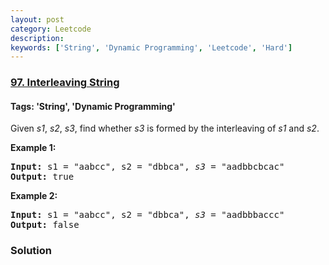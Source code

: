 ```yaml
---
layout: post
category: Leetcode
description: 
keywords: ['String', 'Dynamic Programming', 'Leetcode', 'Hard']
---
```

### [97. Interleaving String](https://leetcode.com/problems/interleaving-string)

#### Tags: 'String', 'Dynamic Programming'

<div class="content__u3I1 question-content__JfgR"><div><p>Given <em>s1</em>, <em>s2</em>, <em>s3</em>, find whether <em>s3</em> is formed by the interleaving of <em>s1</em> and <em>s2</em>.</p>
<p><strong>Example 1:</strong></p>
<pre><strong>Input:</strong> s1 = "aabcc", s2 = "dbbca", <em>s3</em> = "aadbbcbcac"
<strong>Output:</strong> true
</pre>
<p><strong>Example 2:</strong></p>
<pre><strong>Input:</strong> s1 = "aabcc", s2 = "dbbca", <em>s3</em> = "aadbbbaccc"
<strong>Output:</strong> false
</pre>
</div></div>

### Solution
